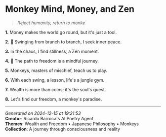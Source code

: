 # Monkey Mind, Money, and Zen

> *Reject humanity, return to monke*

**1.** Money makes the world go round, but it's just a tool.


**2.** 🐒 Swinging from branch to branch, I seek inner peace.


**3.** In the chaos, I find stillness, a Zen moment.


**4.** 🍵 The path to freedom is a mindful journey.


**5.** Monkeys, masters of mischief, teach us to play.


**6.** With each swing, a lesson, life's a jungle gym.


**7.** Wealth is more than coins; it's the soul's quest.


**8.** Let's find our freedom, a monkey's paradise.



---

*Generated on 2024-12-15 at 19:21:53*  
**Creator**: Ricardo Barroca's AI Poetry Agent  
**Themes**: Wealth and Freedom • Japanese Philosophy • Monkeys  
**Collection**: A journey through consciousness and reality